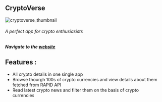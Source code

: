 ## CryptoVerse

![cryptoverse_thumbnail](https://user-images.githubusercontent.com/83178809/157260278-9a818b30-5403-4257-8816-2a1427b7f835.jpg)

###### A perfect app for crypto enthusiasists

##### Navigate to the [website]

## Features :
   - All crypto details in one single app
   - Browse thourgh 100s of crypto currencies and view details about them fetched from RAPID API
   - Read latest crypto news and filter them on the basis of crypto currencies

[website]: <https://cryptoverse-deploy.netlify.app/>
